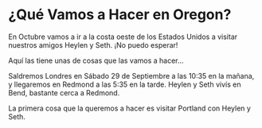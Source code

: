 # ¿Qué Vamos a Hacer en Oregon?

En Octubre vamos a ir a la costa oeste de los Estados Unidos a visitar nuestros amigos Heylen y Seth. ¡No puedo esperar!

Aquí las tiene unas de cosas que las vamos a hacer…

Saldremos Londres en Sábado 29 de Septiembre a las 10:35 en la mañana, y llegaremos en Redmond a las 5:35 en la tarde. Heylen y Seth vivís en Bend, bastante cerca a Redmond.

La primera cosa que la queremos a hacer es visitar Portland con Heylen y Seth.